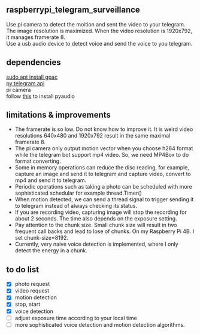 ## raspberrypi_telegram_surveillance
Use pi camera to detect the moition and sent the video to your telegram. 
The image resolution is maximized. When the video resolution is 1920x792, it manages framerate 8.   
Use a usb audio device to detect voice and send the voice to you telegram. 

## dependencies
[sudo apt install gpac](https://gpac.wp.imt.fr/tag/mp4box/)  
[py telegram api](https://github.com/eternnoir/pyTelegramBotAPI)  
pi camera  
follow [this](https://raspberrypi.stackexchange.com/questions/75031/cannot-install-pyaudio) to install pyaudio

## limitations & improvements
* The framerate is so low. Do not know how to improve it. It is weird video resolutions 640x480 and 1920x792 result in the same maximal framerate 8. 
* The pi camera only output motion vector when you choose h264 format while the telegram bot support mp4 video. So, we need MP4Box to do format converting.
* Some in memory operations can reduce the disc reading, for example, capture an image and send it to telegram and capture video, convert to mp4 and send it to telegram.
* Periodic operations such as taking a photo can be scheduled with more sophisticated schedular for example thread.Timer()
* When motion detected, we can send a thread signal to trigger sending it to telegram instead of always checking its status. 
* If you are recording video, capturing image will stop the recording for about 2 seconds. The time also depends on the exposure setting. 
* Pay attention to the chunk size. Small chunk size will result in two frequent call backs and lead to lose of chunks. On my Raspberry Pi 4B. I set chunk-size=8192.  
* Currently, very naive voice detection is implemented, where I only detect the energy in a chunk. 
## to do list
- [x] photo request
- [x] video request
- [x] motion detection
- [x] stop, start
- [x] voice detection
- [ ] adjust exposure time according to your local time
- [ ] more sophisticated voice detection and motion detection algorithms.
